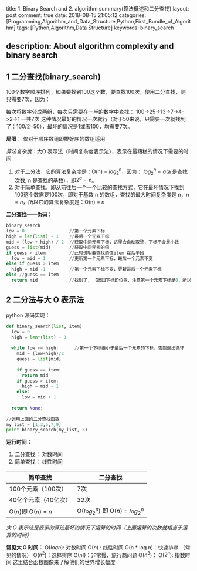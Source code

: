title: 1. Binary Search and 2. algorithm summary(算法概述和二分查找) 
layout: post
comment: true
date: 2018-08-15 21:05:12
categories: [Programming,Algorithm_and_Data_Structure,Python,First_Bundle_of_Algorithm]
tags: [Python,Algorithm,Data Structure]
keywords: binary_search

description: About algorithm complexity and binary search
---

## 1 二分查找(binary_search)

100个数字顺序排列，如果要找到100这个数，要查找100次，使用二分查找，则只需要7次，因为：

每次将数字分成两组，每次只需要在一半的数字中查找：
100->25->13->7->4->2->1   一共7次
这种情况最好的情况一次就行（对于50来说，只需要一次就找到了：100/2=50），最坏的情况是1或者100，均需要7次。

**局限**： 仅对于顺序数组即排好序的数组适用

*算法复杂度*：大O 表示法（时间复杂度表示法），表示在最糟糕的情况下需要的时间
1. 对于二分法，它的算法复杂度是：O(n) = $log_2^n$，因为：
$log_2^n = a$(a 是查找次数, n 是查找的基数），即$2^a = n$。
2. 对于简单查找，即从前往后一个一个比较的查找方式，它在最坏情况下找到100这个数需要100次，即对于基数 n 的数组，查找的最大时间复杂度是 n，$n=n$，所以它的算法复杂度是：O(n) = $n$

**二分查找——伪码：**

```python
binary_search
low = 0                 //第一个元素下标
high = len(list) - 1    //最后一个元素下标
mid = (low + high) / 2  //获取中间元素下标，这里会自动取整，下标不会是小数
guess = list(mid)       //获取中间元素的值
if guess < item         //此时说明要查找的值item 在后半段
  low = mid + 1         //更新第一个元素下标，最后一个元素不变
else if guess > item
  high = mid -1         //第一个元素下标不变，更新最后一个元素下标
else //guess == item
  return mid            //找到了, 【返回下标即位置，注意第一个元素下标是0，所以返回0表示第一个元素】
```

## 2 二分法与大 O 表示法

python 源码实现：

```python
def binary_search(list, item)
  low = 0
  high = len*(list) - 1
  
  while low <= high:      //第一个下标要小于最后一个元素的下标，否则退出循环
    mid = (low+high)/2
    guess = list[mid]
    
    if guess == item:
      return mid
    if guess > item:
      high = mid - 1
    else:
      low = mid + 1
  
  return None;
  
//调用上面的二分查找函数  
my_list = [1,3,5,7,9]
print binary_search(my_list, 3)
```

**运行时间：**
1. 二分查找： 对数时间
2. 简单查找： 线性时间

| 简单查找              | 二分查找                           |
|-----------------------|------------------------------------|
| 100个元素（100次）    | 7次                                |
| 40亿个元素（40亿次）  | 32次                               |
| O($n$)即 O($n$) = $n$ | O($log_2^n$) 即 O($n$) = $log_2^n$ |

*大 O 表示法是表示的算法最坏的情况下运算的时间（上面运算的次数就相当于运算的时间）*

**常见大 O 时间：**
O($log n$): 对数时间
O($n$) : 线性时间
O(n * log n)：快速排序 （常见的情况）
O($n^2$)：选择排序
O($n!$)：非常慢，旅行商问题
O($n^3$)：
O($2^n$): 指数时间
这里结合函数图像来了解他们的世界增长幅度